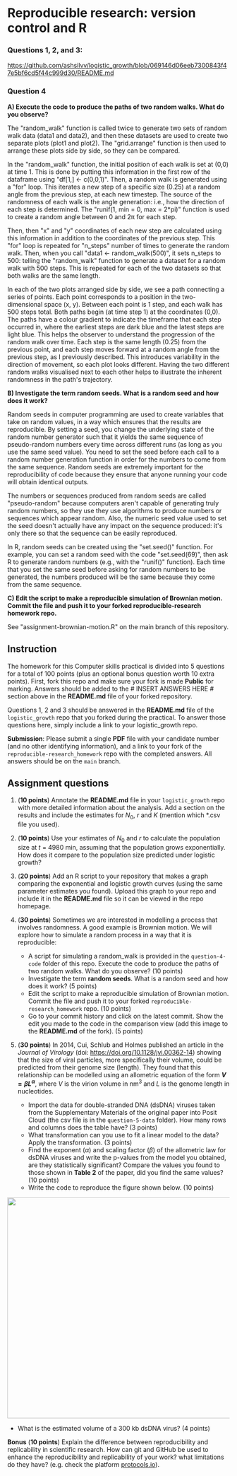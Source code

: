 # Reproducible research: version control and R

### **Questions 1, 2, and 3:** 

https://github.com/ashsilvv/logistic_growth/blob/069146d06eeb7300843f47e5bf6cd5f44c999d30/README.md 

### **Question 4** 
**A) Execute the code to produce the paths of two random walks. What do you observe?**

The "random_walk" function is called twice to generate two sets of random walk data (data1 and data2), and then these datasets are used to create two separate plots (plot1 and plot2). The "grid.arrange" function is then used to arrange these plots side by side, so they can be compared.

In the "random_walk" function, the initial position of each walk is set at (0,0) at time 1. This is done by putting this information in the first row of the dataframe using "df[1,] <- c(0,0,1)". Then, a random walk is generated using a "for" loop. This iterates a new step of a specific size (0.25) at a random angle from the previous step, at each new timestep. The source of the randomness of each walk is the angle generation: i.e., how the direction of each step is determined. The "runif(1, min = 0, max = 2*pi)" function is used to create a random angle between 0 and 2π for each step.

Then, then "x" and "y" coordinates of each new step are calculated using this information in addition to the coordinates of the previous  step. This "for" loop is repeated for "n_steps" number of times to generate the random walk. Then, when you call "data1 <- random_walk(500)", it sets n_steps to 500: telling the "random_walk" function to generate a dataset for a random walk with 500 steps. This is repeated for each of the two datasets so that both walks are the same length. 

In each of the two plots arranged side by side, we see a path connecting a series of points. Each point corresponds to a position in the two-dimensional space (x, y). Between each point is 1 step, and each walk has 500 steps total. Both paths begin (at time step 1) at the coordinates (0,0). The paths have a colour gradient to indicate the timeframe that each step occurred in, where the earliest steps are dark blue and the latest steps are light blue. This helps the observer to understand the progression of the random walk over time. Each step is the same length (0.25) from the previous point, and each step moves forward at a random angle from the previous step, as I previously described. This introduces variability in the direction of movement, so each plot looks different. Having the two different random walks visualised next to each other helps to illustrate the inherent randomness in the path's trajectory. 

**B) Investigate the term random seeds. What is a random seed and how does it work?**

Random seeds in computer programming are used to create variables that take on random values, in a way which ensures that the results are reproducible. By setting a seed, you change the underlying state of the random number generator such that it yields the same sequence of pseudo-random numbers every time across different runs (as long as you use the same seed value). You need to set the seed before each call to a random number generation function in order for the numbers to come from the same sequence. Random seeds are extremely important for the reproducibility of code because they ensure that anyone running your code will obtain identical outputs.

The numbers or sequences produced from random seeds are called "pseudo-random" because computers aren't capable of generating truly random numbers, so they use they use algorithms to produce numbers or sequences which appear random. Also, the numeric seed value used to set the seed doesn't actually have any impact on the sequence produced: it's only there so that the sequence can be easily reproduced. 

In R, random seeds can be created using the "set.seed()" function. For example, you can set a random seed with the code "set.seed(69)", then ask R to generate random numbers (e.g., with the "runif()" function). Each time that you set the same seed before asking for random numbers to be generated, the numbers produced will be the same because they come from the same sequence. 

**C) Edit the script to make a reproducible simulation of Brownian motion. Commit the file and push it to your forked reproducible-research homework repo.**

See "assignment-brownian-motion.R" on the main branch of this repository. 

## Instruction

The homework for this Computer skills practical is divided into 5 questions for a total of 100 points (plus an optional bonus question worth 10 extra points). First, fork this repo and make sure your fork is made **Public** for marking. Answers should be added to the # INSERT ANSWERS HERE # section above in the **README.md** file of your forked repository.

Questions 1, 2 and 3 should be answered in the **README.md** file of the `logistic_growth` repo that you forked during the practical. To answer those questions here, simply include a link to your logistic_growth repo.

**Submission**: Please submit a single **PDF** file with your candidate number (and no other identifying information), and a link to your fork of the `reproducible-research_homework` repo with the completed answers. All answers should be on the `main` branch.

## Assignment questions 

1) (**10 points**) Annotate the **README.md** file in your `logistic_growth` repo with more detailed information about the analysis. Add a section on the results and include the estimates for $N_0$, $r$ and $K$ (mention which *.csv file you used).
   
2) (**10 points**) Use your estimates of $N_0$ and $r$ to calculate the population size at $t$ = 4980 min, assuming that the population grows exponentially. How does it compare to the population size predicted under logistic growth? 

3) (**20 points**) Add an R script to your repository that makes a graph comparing the exponential and logistic growth curves (using the same parameter estimates you found). Upload this graph to your repo and include it in the **README.md** file so it can be viewed in the repo homepage.
   
4) (**30 points**) Sometimes we are interested in modelling a process that involves randomness. A good example is Brownian motion. We will explore how to simulate a random process in a way that it is reproducible:

   - A script for simulating a random_walk is provided in the `question-4-code` folder of this repo. Execute the code to produce the paths of two random walks. What do you observe? (10 points)
   - Investigate the term **random seeds**. What is a random seed and how does it work? (5 points)
   - Edit the script to make a reproducible simulation of Brownian motion. Commit the file and push it to your forked `reproducible-research_homework` repo. (10 points)
   - Go to your commit history and click on the latest commit. Show the edit you made to the code in the comparison view (add this image to the **README.md** of the fork). (5 points)

5) (**30 points**) In 2014, Cui, Schlub and Holmes published an article in the *Journal of Virology* (doi: https://doi.org/10.1128/jvi.00362-14) showing that the size of viral particles, more specifically their volume, could be predicted from their genome size (length). They found that this relationship can be modelled using an allometric equation of the form **$`V = \beta L^{\alpha}`$**, where $`V`$ is the virion volume in nm<sup>3</sup> and $`L`$ is the genome length in nucleotides.

   - Import the data for double-stranded DNA (dsDNA) viruses taken from the Supplementary Materials of the original paper into Posit Cloud (the csv file is in the `question-5-data` folder). How many rows and columns does the table have? (3 points)
   - What transformation can you use to fit a linear model to the data? Apply the transformation. (3 points)
   - Find the exponent ($\alpha$) and scaling factor ($\beta$) of the allometric law for dsDNA viruses and write the p-values from the model you obtained, are they statistically significant? Compare the values you found to those shown in **Table 2** of the paper, did you find the same values? (10 points)
   - Write the code to reproduce the figure shown below. (10 points)

  <p align="center">
     <img src="https://github.com/josegabrielnb/reproducible-research_homework/blob/main/question-5-data/allometric_scaling.png" width="600" height="500">
  </p>

  - What is the estimated volume of a 300 kb dsDNA virus? (4 points)

**Bonus** (**10 points**) Explain the difference between reproducibility and replicability in scientific research. How can git and GitHub be used to enhance the reproducibility and replicability of your work? what limitations do they have? (e.g. check the platform [protocols.io](https://www.protocols.io/)).
